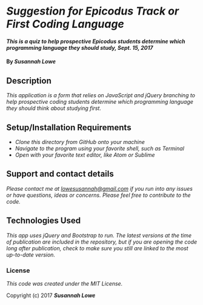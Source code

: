 # _Suggestion for Epicodus Track or First Coding Language_

#### _This is a quiz to help prospective Epicodus students determine which programming language they should study, Sept. 15, 2017_

#### By _**Susannah Lowe**_

## Description

_This application is a form that relies on JavaScript and jQuery branching to help prospective coding students determine which programming language they should think about studying first._

## Setup/Installation Requirements

* _Clone this directory from GitHub onto your machine_
* _Navigate to the program using your favorite shell, such as Terminal_
* _Open with your favorite text editor, like Atom or Sublime_

## Support and contact details

_Please contact me at lowesusannah@gmail.com if you run into any issues or have questions, ideas or concerns.  Please feel free to contribute to the code._

## Technologies Used

_This app uses jQuery and Bootstrap to run. The latest versions at the time of publication are included in the repository, but if you are opening the code long after publication, check to make sure you still are linked to the most up-to-date version._

### License

*This code was created under the MIT License.*

Copyright (c) 2017 **_Susannah Lowe_**
